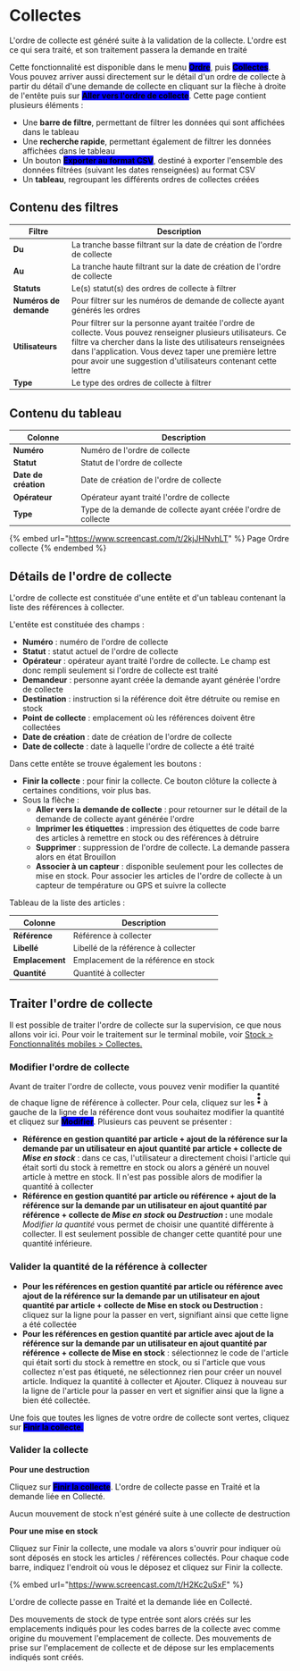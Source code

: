 # Collectes

L'ordre de collecte est généré suite à la validation de la collecte. L'ordre est ce qui sera traité, et son traitement passera la demande en traité

Cette fonctionnalité est disponible dans le menu <mark style="background-color:blue;">**Ordre**</mark>, puis <mark style="background-color:blue;">**Collectes**</mark>. Vous pouvez arriver aussi directement sur le détail d'un ordre de collecte à partir du détail d'une demande de collecte en cliquant sur la flèche à droite de l'entête puis sur <mark style="background-color:blue;">**Aller vers l'ordre de collecte**</mark>. Cette page contient plusieurs éléments :&#x20;

* Une **barre de filtre**, permettant de filtrer les données qui sont affichées dans le tableau
* Une **recherche rapide**, permettant également de filtrer les données affichées dans le tableau
* Un bouton <mark style="background-color:blue;">**Exporter au format CSV**</mark>, destiné à exporter l'ensemble des données filtrées (suivant les dates renseignées) au format CSV
* Un **tableau**, regroupant les différents ordres de collectes créées

## Contenu des filtres

| Filtre                 | Description                                                                                                                                                                                                                                                                                              |
| ---------------------- | -------------------------------------------------------------------------------------------------------------------------------------------------------------------------------------------------------------------------------------------------------------------------------------------------------- |
| **Du**                 | La tranche basse filtrant sur la date de création de l'ordre de collecte                                                                                                                                                                                                                                 |
| **Au**                 | La tranche haute filtrant sur la date de création de l'ordre de collecte                                                                                                                                                                                                                                 |
| **Statuts**            | Le(s) statut(s) des ordres de collecte à filtrer                                                                                                                                                                                                                                                         |
| **Numéros de demande** | Pour filtrer sur les numéros de demande de collecte ayant générés les ordres                                                                                                                                                                                                                             |
| **Utilisateurs**       | Pour filtrer sur la personne ayant traitée l'ordre de collecte. Vous pouvez renseigner plusieurs utilisateurs. Ce filtre va chercher dans la liste des utilisateurs renseignées dans l'application. Vous devez taper une première lettre pour avoir une suggestion d'utilisateurs contenant cette lettre |
| **Type**               | Le type des ordres de collecte à filtrer                                                                                                                                                                                                                                                                 |

## Contenu du tableau

| Colonne              | Description                                                    |
| -------------------- | -------------------------------------------------------------- |
| **Numéro**           | Numéro de l'ordre de collecte                                  |
| **Statut**           | Statut de l'ordre de collecte                                  |
| **Date de création** | Date de création de l'ordre de collecte                        |
| **Opérateur**        | Opérateur ayant traité l'ordre de collecte                     |
| **Type**             | Type de la demande de collecte ayant créée l'ordre de collecte |

{% embed url="https://www.screencast.com/t/2kjJHNvhLT" %}
Page Ordre collecte
{% endembed %}

## Détails de l'ordre de collecte

L'ordre de collecte est constituée d'une entête et d'un tableau contenant la liste des références à collecter.

L'entête est constituée des champs :&#x20;

* **Numéro** : numéro de l'ordre de collecte
* **Statut** : statut actuel de l'ordre de collecte
* **Opérateur** : opérateur ayant traité l'ordre de collecte. Le champ est donc rempli seulement si l'ordre de collecte est traité
* **Demandeur** : personne ayant créée la demande ayant générée l'ordre de collecte
* **Destination** : instruction si la référence doit être détruite ou remise en stock
* **Point de collecte** : emplacement où les références doivent être collectées
* **Date de création** : date de création de l'ordre de collecte
* **Date de collecte** : date à laquelle l'ordre de collecte a été traité

Dans cette entête se trouve également les boutons :&#x20;

* **Finir la collecte** : pour finir la collecte. Ce bouton clôture la collecte à certaines conditions, voir plus bas.&#x20;
* Sous la flèche :&#x20;
  * **Aller vers la demande de collecte** : pour retourner sur le détail de la demande de collecte ayant générée l'ordre
  * **Imprimer les étiquettes** : impression des étiquettes de code barre des articles à remettre en stock ou des références à détruire
  * **Supprimer** : suppression de l'ordre de collecte. La demande passera alors en état Brouillon
  * **Associer à un capteur** : disponible seulement pour les collectes de mise en stock. Pour associer les articles de l'ordre de collecte à un capteur de température ou GPS et suivre la collecte

Tableau de la liste des articles :&#x20;

| Colonne         | Description                          |
| --------------- | ------------------------------------ |
| **Référence**   | Référence à collecter                |
| **Libellé**     | Libellé de la référence à collecter  |
| **Emplacement** | Emplacement de la référence en stock |
| **Quantité**    | Quantité à collecter                 |

## Traiter l'ordre de collecte

Il est possible de traiter l'ordre de collecte sur la supervision, ce que nous allons voir ici. Pour voir le traitement sur le terminal mobile, voir [Stock > Fonctionnalités mobiles > Collectes.](../../fonctionnalites-mobile/stock-i-collecte.md)

### Modifier l'ordre de collecte&#x20;

Avant de traiter l'ordre de collecte, vous pouvez venir modifier la quantité de chaque ligne de référence à collecter. Pour cela, cliquez sur les<img src="../../../.gitbook/assets/3-points.png" alt="" data-size="line">à gauche de la ligne de la référence dont vous souhaitez modifier la quantité et cliquez sur <mark style="background-color:blue;">**Modifier**</mark>. Plusieurs cas peuvent se présenter :&#x20;

* **Référence en gestion quantité par article + ajout de la référence sur la demande par un utilisateur en ajout quantité par article + collecte de&#x20;**_**Mise en stock**_ : dans ce cas, l'utilisateur a directement choisi l'article qui était sorti du stock à remettre en stock ou alors a généré un nouvel article à mettre en stock. Il n'est pas possible alors de modifier la quantité à collecter
* **Référence en gestion quantité par article ou référence + ajout de la référence sur la demande par un utilisateur en ajout quantité par référence + collecte de&#x20;**_**Mise en stock**_**&#x20;ou&#x20;**_**Destruction**_**&#x20;:** une modale _Modifier la quantité_ vous permet de choisir une quantité différente à collecter. Il est seulement possible de changer cette quantité pour une quantité inférieure.

### Valider la quantité de la référence à collecter

* **Pour les références en gestion quantité par article ou référence avec ajout de la référence sur la demande par un utilisateur en ajout quantité par article + collecte de Mise en stock ou Destruction :** cliquez sur la ligne pour la passer en vert, signifiant ainsi que cette ligne a été collectée
* **Pour les références en gestion quantité par article avec ajout de la référence sur la demande par un utilisateur en ajout quantité par référence + collecte de Mise en stock**  : sélectionnez le code de l'article qui était sorti du stock à remettre en stock, ou si l'article que vous collectez n'est pas étiqueté, ne sélectionnez rien pour créer un nouvel article. Indiquez la quantité à collecter et Ajouter. Cliquez à nouveau sur la ligne de l'article pour la passer en vert et signifier ainsi que la ligne a bien été collectée.&#x20;

Une fois que toutes les lignes de votre ordre de collecte sont vertes, cliquez sur <mark style="background-color:blue;">**Finir la collecte.**</mark>

### Valider la collecte&#x20;

**Pour une destruction**

Cliquez sur <mark style="background-color:blue;">**Finir la collecte**</mark>. L'ordre de collecte passe en Traité et la demande liée en Collecté.

Aucun mouvement de stock n'est généré suite à une collecte de destruction

**Pour une mise en stock**

Cliquez sur Finir la collecte, une modale va alors s'ouvrir pour indiquer où sont déposés en stock les articles / références collectés. Pour chaque code barre, indiquez l'endroit où vous le déposez et cliquez sur Finir la collecte.

{% embed url="https://www.screencast.com/t/H2Kc2uSxF" %}

L'ordre de collecte passe en Traité et la demande liée en Collecté.

Des mouvements de stock de type entrée sont alors créés sur les emplacements indiqués pour les codes barres de la collecte avec comme origine du mouvement l'emplacement de collecte. Des mouvements de prise sur l'emplacement de collecte et de dépose sur les emplacements indiqués sont créés.



